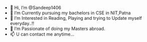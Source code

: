 - 👋 Hi, I’m @Sandeep1406
- 👀 I’m Currently pursuing my bachelors in CSE in NIT,Patna
- 🌱 I’m Interested in Reading, Playing and trying to Update myself everyday..!!
- 💞️ I’m Passionate of doing my Masters abroad.
- 📫 U can contact me anytime...

<!---
Sandeep1406/Sandeep1406 is a ✨ special ✨ repository because its `README.md` (this file) appears on your GitHub profile.
You can click the Preview link to take a look at your changes.
--->
